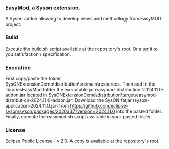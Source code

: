 ### EasyMod, a Syson extension.

A Syson addon allowing to develop views and methodlogy from EasyMOD project. 

### Build
Execute the build.sh script available at the repository's root. Or alter it to you satisfaction / specification.

### Execution

First copy/paste the folder SysONExtensionDemo\distribution\src\main\resources.
Then add in the librariesEasyMod folder the executable jar easymod-distribution-2024.11.0-addon.jar located in SysONExtensionDemo\distribution\target\easymod-distribution-2024.11.0-addon.jar.
Download the SysON fatjar (syson-application-2024.11.0.jar) from https://github.com/eclipse-syson/syson/packages/2020337?version=2024.11.0 into the pasted folder.
Finally, execute the easymod.sh script available in your pasted folder.

### License
Eclipse Public License - v 2.0.
A copy is available at the repository's root.